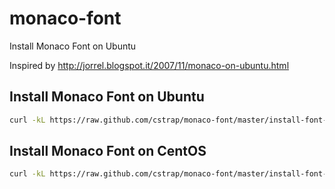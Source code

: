 monaco-font
===========

Install Monaco Font on Ubuntu

Inspired by http://jorrel.blogspot.it/2007/11/monaco-on-ubuntu.html


Install Monaco Font on Ubuntu
------

```bash
curl -kL https://raw.github.com/cstrap/monaco-font/master/install-font-ubuntu.sh | bash
```

Install Monaco Font on CentOS
------

```bash
curl -kL https://raw.github.com/cstrap/monaco-font/master/install-font-centos.sh | bash
```